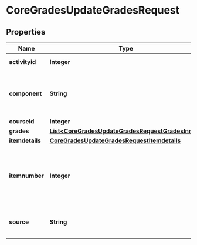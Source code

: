 

# CoreGradesUpdateGradesRequest


## Properties

| Name | Type | Description | Notes |
|------------ | ------------- | ------------- | -------------|
|**activityid** | **Integer** | The activity ID |  |
|**component** | **String** | A component, for example mod_forum or mod_quiz |  |
|**courseid** | **Integer** | id of course |  |
|**grades** | [**List&lt;CoreGradesUpdateGradesRequestGradesInner&gt;**](CoreGradesUpdateGradesRequestGradesInner.md) |  |  [optional] |
|**itemdetails** | [**CoreGradesUpdateGradesRequestItemdetails**](CoreGradesUpdateGradesRequestItemdetails.md) |  |  [optional] |
|**itemnumber** | **Integer** | grade item ID number for modules that have multiple grades. Typically this is 0. |  |
|**source** | **String** | The source of the grade update |  |



